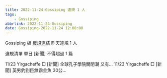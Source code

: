 ```yaml
---
title: 2022-11-24-Gossiping 違規 1 人
tags:
    - Gossiping
abbrlink: 2022-11-24-Gossiping
date: Gossiping-2022-11-24 12:00:00
---
```

Gossiping 板 [板規連結](https://www.ptt.cc/bbs/Gossiping/M.1637425085.A.07D.html)
昨天違規 1 人
<!-- more -->

違規清單
單日 [新聞] 不得超過 1 篇

11/23 Yirgacheffe □ [新聞] 全球孔子學院關閉潮 又有…
11/23 Yirgacheffe □ [新聞] 英男釣到巨無霸金魚 30公…